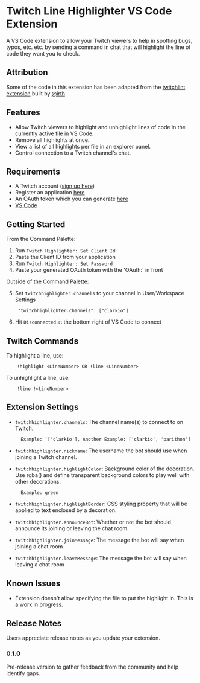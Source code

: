 # Twitch Line Highlighter VS Code Extension

A VS Code extension to allow your Twitch viewers to help in spotting bugs, typos, etc. etc. by sending a command in chat that will highlight the line of code they want you to check.

## Attribution

Some of the code in this extension has been adapted from the [twitchlint extension](https://github.com/irth/twitchlint) built by [@irth](https://github.com/irth)

## Features

- Allow Twitch viewers to highlight and unhighlight lines of code in the currently active file in VS Code.
- Remove all highlights at once.
- View a list of all highlights per file in an explorer panel.
- Control connection to a Twitch channel's chat.

## Requirements

- A Twitch account ([sign up here](https://www.twitch.tv/signup))
- Register an application [here](https://glass.twitch.tv/console/apps/create)
- An OAuth token which you can generate [here](http://twitchapps.com/tmi/)
- [VS Code](https://code.visualstudio.com)

## Getting Started

From the Command Palette:
1. Run `Twitch Highlighter: Set Client Id`
2. Paste the Client ID from your application
3. Run `Twitch Highlighter: Set Password`
4. Paste your generated OAuth token with the 'OAuth:' in front

Outside of the Command Palette:

5. Set `twitchhighlighter.channels` to your channel in User/Workspace Settings

        "twitchhighlighter.channels": ["clarkio"]

6. Hit `Disconnected` at the bottom right of VS Code to connect

## Twitch Commands

To highlight a line, use:

        !highlight <LineNumber> OR !line <LineNumber>
        
To unhighlight a line, use:

        !line !<LineNumber>

## Extension Settings

- `twitchhighlighter.channels`: The channel name(s) to connect to on Twitch.
        
        Example: `['clarkio'], Another Example: ['clarkio', 'parithon']
        
- `twitchhighlighter.nickname`: The username the bot should use when joining a Twitch channel.
- `twitchhighlighter.highlightColor`: Background color of the decoration. Use rgba() and define transparent background colors to play well with other decorations.

        Example: green
        
- `twitchhighlighter.highlightBorder`: CSS styling property that will be applied to text enclosed by a decoration.
- `twitchhighlighter.announceBot`: Whether or not the bot should announce its joining or leaving the chat room.
- `twitchhighlighter.joinMessage`: The message the bot will say when joining a chat room
- `twitchhighlighter.leaveMessage`: The message the bot will say when leaving a chat room

## Known Issues

- Extension doesn't allow specifying the file to put the highlight in. This is a work in progress.

## Release Notes

Users appreciate release notes as you update your extension.

### 0.1.0

Pre-release version to gather feedback from the community and help identify gaps.

